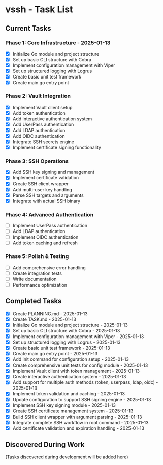 # vssh - Task List

## Current Tasks

### Phase 1: Core Infrastructure - 2025-01-13
- [x] Initialize Go module and project structure
- [x] Set up basic CLI structure with Cobra
- [x] Implement configuration management with Viper
- [x] Set up structured logging with Logrus
- [x] Create basic unit test framework
- [x] Create main.go entry point

### Phase 2: Vault Integration
- [x] Implement Vault client setup
- [x] Add token authentication
- [x] Add interactive authentication system
- [x] Add UserPass authentication
- [x] Add LDAP authentication
- [x] Add OIDC authentication
- [x] Integrate SSH secrets engine
- [x] Implement certificate signing functionality

### Phase 3: SSH Operations
- [x] Add SSH key signing and management
- [x] Implement certificate validation
- [x] Create SSH client wrapper
- [x] Add multi-user key handling
- [x] Parse SSH targets and arguments
- [x] Integrate with actual SSH binary

### Phase 4: Advanced Authentication
- [ ] Implement UserPass authentication
- [ ] Add LDAP authentication
- [ ] Implement OIDC authentication
- [ ] Add token caching and refresh

### Phase 5: Polish & Testing
- [ ] Add comprehensive error handling
- [ ] Create integration tests
- [ ] Write documentation
- [ ] Performance optimization

## Completed Tasks
- [x] Create PLANNING.md - 2025-01-13
- [x] Create TASK.md - 2025-01-13
- [x] Initialize Go module and project structure - 2025-01-13
- [x] Set up basic CLI structure with Cobra - 2025-01-13
- [x] Implement configuration management with Viper - 2025-01-13
- [x] Set up structured logging with Logrus - 2025-01-13
- [x] Create basic unit test framework - 2025-01-13
- [x] Create main.go entry point - 2025-01-13
- [x] Add init command for configuration setup - 2025-01-13
- [x] Create comprehensive unit tests for config module - 2025-01-13
- [x] Implement Vault client with token management - 2025-01-13
- [x] Create interactive authentication system - 2025-01-13
- [x] Add support for multiple auth methods (token, userpass, ldap, oidc) - 2025-01-13
- [x] Implement token validation and caching - 2025-01-13
- [x] Update configuration to support SSH signing engine - 2025-01-13
- [x] Implement SSH key signing module - 2025-01-13
- [x] Create SSH certificate management system - 2025-01-13
- [x] Build SSH client wrapper with argument parsing - 2025-01-13
- [x] Integrate complete SSH workflow in root command - 2025-01-13
- [x] Add certificate validation and expiration handling - 2025-01-13

## Discovered During Work
(Tasks discovered during development will be added here)
